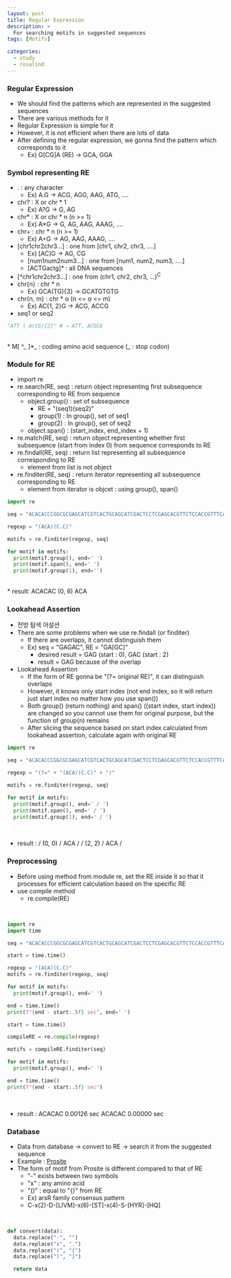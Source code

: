 ```yaml
---
layout: post
title: Regular Expression
description: >
  For searching motifs in suggested sequences
tags: [Motifs]

categories:
  - study
  - rosalind
---
```


### Regular Expression

* We should find the patterns which are represented in the suggested sequences
* There are various methods for it
* Regular Expression is simple for it
* However, it is not efficient when there are lots of data
* After defining the regular expression, we gonna find the pattern which corresponds to it
  * Ex) G[CG]A (RE) → GCA, GGA

### Symbol representing RE
* . : any character
  * Ex) A.G → ACG, AGG, AAG, ATG, ....
* chr? : X or chr * 1
  * Ex) A?G → G, AG
* chr* : X or chr * n (n >= 1)
  * Ex) A*G → G, AG, AAG, AAAG, ....
* chr+ : chr * n (n >= 1)
  * Ex) A+G → AG, AAG, AAAG, ....
* [chr1chr2chr3...] : one from [chr1, chr2, chr3, ....]
  * Ex) [AC]G → AG, CG
  * [num1num2num3...] : one from [num1, num2, num3, ....]
  * [ACTGactg]* : all DNA sequences
* [^chr1chr2chr3...] : one from (chr1, chr2, chr3, ...)<sup>C</sup>
* chr{n} : chr * n
  * Ex) GCA(TG){3} → GCATGTGTG
* chr{n, m} : chr * α (n <= α <= m)
  * Ex) AC{1, 2}G → ACG, ACCG
* seq1 or seq2<br>
~~~python
"ATT | A(CG){2}" # → ATT, ACGCG
~~~
<br>
* M[ ^_ ]*_ : coding amino acid sequence (_ : stop codon)

### Module for RE
* import re
* re.search(RE, seq) : return object representing first subsequence corresponding to RE from sequence
  * object.group() : set of subsequence
    * RE = "(seq1)(seq2)"
    * group(1) : In group(), set of seq1
    * group(2) : In group(), set of seq2
  * object.span() : (start_index, end_index + 1)
* re.match(RE, seq) : return object representing whether first subsequence (start from index 0) from sequence corresponds to RE
* re.findall(RE, seq) : return list representing all subsequence corresponding to RE
  * element from list is not object
* re.finditer(RE, seq) : return iterator representing all subsequence corresponding to RE<br>
  * element from iterator is objcet : using group(), span()

~~~python
import re

seq = "ACACACCCGGCGCGAGCATCGTCACTGCAGCATCGACTCCTCGAGCACGTTCTCCACCGTTTCACTCACTATCGG"

regexp = "(ACA)(C.C)"

motifs = re.finditer(regexp, seq)

for motif in motifs:
  print(motif.group(), end=' ')
  print(motif.span(), end=' ')
  print(motif.group(1), end='')
~~~
<br>
* result: ACACAC (0, 6) ACA

### Lookahead Assertion
* 전방 탐색 어설션
* There are some problems when we use re.findall (or finditer)
  * If there are overlaps, it cannot distinguish them
  * Ex) seq = "GAGAC", RE = "GA[GC]"
    * desired result = GAG (start : 0), GAC (start : 2)
    * result = GAG because of the overlap
* Lookahead Assertion
  * If the form of RE gonna be "(?= original RE)", it can distinguish overlaps
  * However, it knows only start index (not end index, so it will return just start index no matter how you use span())
  * Both group() (return nothing) and span() ((start index, start index)) are changed so you cannot use them for original purpose, but the function of group(n) remains<br>
  * After slicing the sequence based on start index calculated from lookahead assertion, calculate again with original RE


~~~python
import re

seq = "ACACACCCGGCGCGAGCATCGTCACTGCAGCATCGACTCCTCGAGCACGTTCTCCACCGTTTCACTCACTATCGG"

regexp = "(?=" + "(ACA)(C.C)" + ")"

motifs = re.finditer(regexp, seq)

for motif in motifs:
  print(motif.group(), end=' / ')
  print(motif.span(), end=' / ')
  print(motif.group(1), end=' / ')

~~~
<br>

* result : / (0, 0) / ACA /  / (2, 2) / ACA /

### Preprocessing
* Before using method from module re, set the RE inside it so that it processes for efficient calculation based on the specific RE
* use compile method
  * re.compile(RE)
<br>

~~~python
import re
import time

seq = "ACACACCCGGCGCGAGCATCGTCACTGCAGCATCGACTCCTCGAGCACGTTCTCCACCGTTTCACTCACTATCGG"

start = time.time()

regexp = "(ACA)(C.C)"
motifs = re.finditer(regexp, seq)

for motif in motifs:
  print(motif.group(), end=' ')

end = time.time()
print(f"{end - start:.5f} sec", end=' ')

start = time.time()

compileRE = re.compile(regexp)

motifs = compileRE.finditer(seq)

for motif in motifs:
  print(motif.group(), end=' ')

end = time.time()
print(f"{end - start:.5f} sec")
~~~
<br>

* result : ACACAC 0.00126 sec ACACAC 0.00000 sec

### Database
* Data from database → convert to RE → search it from the suggested sequence
* Example : [Prosite](https://prosite.expasy.org/)
* The form of motif from Prosite is different compared to that of RE
  * "-" exists between two symbols
  * "x" : any amino acid
  * "()" : equal to "{}" from RE
  * Ex) arsR family consensus pattern
  * C-x(2)-D-[LIVM]-x(6)-[ST]-x(4)-S-[HYR]-[HQ]
<br>

~~~python
def convert(data):
  data.replace("-", "")
  data.replace("x", ".")
  data.replace("(", "{")
  data.replace(")", "}")

  return data
~~~
